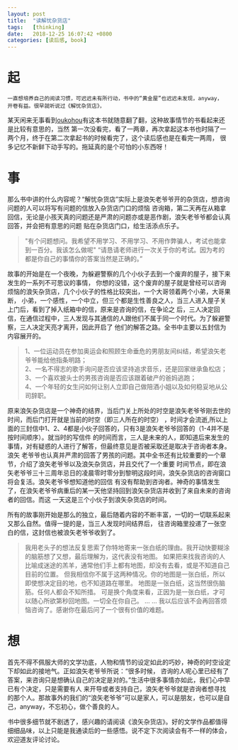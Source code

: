 ```yaml
---
layout: post
title:  "读解忧杂货店"
tags:   [thinking]
date:   2018-12-25 16:07:42 +0800
categories: [读后感, book]
---
```


# 起
    一直想培养自己的阅读习惯，可迟迟未有所行动，书中的“黄金屋”也迟迟未发现，anyway， 开卷有益。很早就听说过《解忧杂货店》，
某天闲来无事看到[oukohou](https://oukohou.github.io/)有这本书就随意翻了翻，这种故事情节的书看起来还是比较有意思的，当然
第一次没看完，看了一两章，再次拿起这本书也时隔了一两个月，终于在第二次拿起书的时候看完了，这个读后感也是在看完一两周，
很多记忆不新鲜下动手写的。拖延真的是个可怕的小东西呀！

# 事
那么书中讲的什么内容呢？“解忧杂货店”实际上是浪矢老爷爷开的杂货店，想咨询问题的人可以将写有问题的信放入杂货店门口的烦恼
咨询箱，第二天再在从箱拿回信，无论是小孩天真的问题还是严肃的问题亦或是恶作剧，浪矢老爷爷都会认真回答，并会把有意思的问题
贴在杂货店门口，给生活添点乐子。

> "有个问题想问。我希望不用学习、不用学习、不用作弊骗人，考试也能拿到一百分。我该怎么做呢"
“请恳请老师进行一次关于你的考试。因为考的都是你自己的事情你的答案当然是正确的。”

故事的开始是在一个夜晚，为躲避警察的几个小伙子去到一个废弃的屋子，接下来发生的一系列不可思议的事情，
你想的没错，这个废弃的屋子就是曾经可以咨询烦恼的浪矢杂货店，几个小伙子的性格比较突出，一个大哥领着两个小弟，大哥果断，
小弟，一个感性，一个中立，但三个都是生性善良之人，当三人进入屋子关上门后，看到了掉入纸箱中的信，原来是咨询的信，在争论之
后，三人决定回信，在通信过程中，三人发现与其通信的人跟他们不属于同一个时代。为了躲避警察，三人决定天亮才离开，因此开启了
他们的解答之路。全书中主要以五封信为内容展开的。

>1、一位运动员在参加奥运会和照顾生命垂危的男朋友间纠结，希望浪矢老爷爷能给他指条明路；  
2、一名不得志的歌手询问是否应该坚持追求音乐，还是回家继承鱼松店；  
3、一个喜欢披头士的男孩咨询是否应该跟着破产的爸妈逃跑；  
4、一个年轻的女生问如何让别人立即自己做陪酒小姐以及如何稳妥地从公司辞职。

原来浪矢杂货店是一个神奇的结界，当后门关上所处的时空是浪矢老爷爷刚去世的时间，而后门打开就是当前的时空（即三人所在的时空）
，时间才会流逝,所以上面的三封信中1、2、4都是小伙子回答的，只有3是浪矢老爷爷回答的（1-4并不是按时间顺序）。就当时的写信件
的时间而言，三人是未来的人，即知道后来发生的事情，对有疑惑的人进行了解答，但最终意见是否被采取还是取决于咨询者本身。浪矢
老爷爷也认真并严肃的回答了男孩的问题。其中全书还有比较重要的一个章节，介绍了浪矢老爷爷以及浪矢杂货店，并且交代了一个重要
时间节点，即在浪矢老爷爷三十三周年忌日的凌晨零时零分到黎明这段时间，浪矢杂货店的咨询窗口将会复活。浪矢老爷爷想知道他的回信
有没有帮助到咨询者。神奇的事情发生了，在浪矢老爷爷病重后的某一天他坚持回到浪矢杂货店并收到了来自未来的咨询者的回信。而这
一天这是三个小伙子到浪矢杂货店的时间。

所有的故事刚开始是那么的独立，最后随着内容的不断丰富，一切的一切联系起来又那么自然。值得一提的是，当三人发现时间结界后，
往咨询箱里投递了一张空白的信，这封信也被浪矢老爷爷收到了。

>我用老头子的想法反复思索了你特地寄来一张白纸的理由。我开动快要糊涂的脑筋想了又想，最后理解为，这代表没有地图。
如果把来找我咨询的人比喻成迷途的羔羊，通常他们手上都有地图，却没有去看，或是不知道自己目前的位置。
但我相信你不属于这两种情况。你的地图是一张白纸，所以即使想决定目的地，也不知道路在哪里。
地图是一张白纸，这当然很伤脑筋。任何人都会不知所措。
可是换个角度来看，正因为是一张白纸，才可以随心所欲第秒回地图。一切全在你自己。
... ...
我以后应该不会再回答烦恼咨询了。感谢你在最后问了一个很有价值的难题。

# 想
首先不得不佩服大师的文学功底，人物和情节的设定如此的巧妙，神奇的时空设定下却如此的接地气。正如浪矢老爷爷所说：“很多时候，
咨询的人呢心里已经有了答案，来咨询只是想确认自己的决定是对的。”生活中很多事情亦如此，我们心中早已有个决定，只是需要有人
来开导或者支持自己，浪矢老爷爷就是咨询者想寻找的那个人。那故事外的我们的“浪矢老爷爷”可以是家人，可以是朋友，也可以是自
己，anyway，不忘初心，做个善良的人。

书中很多细节就不剧透了，感兴趣的请阅读《浪矢杂货店》。好的文学作品都值得细细品味，以上只能是我通读后的一些感悟。说不定下次阅读会有不一样的体会，
欢迎道友评论讨论。
